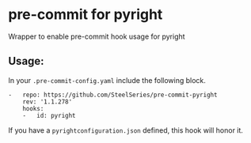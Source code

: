 # pre-commit for pyright
Wrapper to enable pre-commit hook usage for pyright

## Usage:
In your `.pre-commit-config.yaml` include the following block.

```
-   repo: https://github.com/SteelSeries/pre-commit-pyright
    rev: '1.1.278'
    hooks:
    -   id: pyright
```

If you have a `pyrightconfiguration.json` defined, this hook will honor it.
